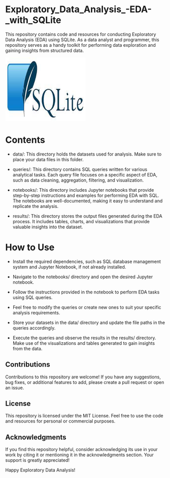 # Exploratory_Data_Analysis_-EDA-_with_SQLite
This repository contains code and resources for conducting Exploratory Data Analysis (EDA) using SQLite. As a data analyst and programmer, this repository serves as a handy toolkit for performing data exploration and gaining insights from structured data.
<div class="images">
<img src="sqlite.jpg" alt="" width="50%" height="200px" class="alignleft size-full">
  <div>


# Contents
- data/: This directory holds the datasets used for analysis. Make sure to place your data files in this folder.

- queries/: This directory contains SQL queries written for various analytical tasks. Each query file focuses on a specific aspect of EDA, such as data cleaning, aggregation, filtering, and visualization.

- notebooks/: This directory includes Jupyter notebooks that provide step-by-step instructions and examples for performing EDA with SQL. The notebooks are well-documented, making it easy to understand and replicate the analysis.

- results/: This directory stores the output files generated during the EDA process. It includes tables, charts, and visualizations that provide valuable insights into the dataset.
    
# How to Use
- Install the required dependencies, such as SQL database management system and Jupyter Notebook, if not already installed.

- Navigate to the notebooks/ directory and open the desired Jupyter notebook.

- Follow the instructions provided in the notebook to perform EDA tasks using SQL queries.

- Feel free to modify the queries or create new ones to suit your specific analysis requirements.

- Store your datasets in the data/ directory and update the file paths in the queries accordingly.

- Execute the queries and observe the results in the results/ directory. Make use of the visualizations and tables generated to gain insights from the data.
    
## Contributions
Contributions to this repository are welcome! If you have any suggestions, bug fixes, or additional features to add, please create a pull request or open an issue.

## License
This repository is licensed under the MIT License. Feel free to use the code and resources for personal or commercial purposes.

## Acknowledgments
If you find this repository helpful, consider acknowledging its use in your work by citing it or mentioning it in the acknowledgments section. Your support is greatly appreciated!

Happy Exploratory Data Analysis!
